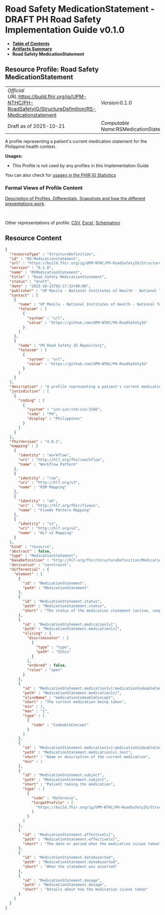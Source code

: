 # Road Safety MedicationStatement - DRAFT PH Road Safety Implementation Guide v0.1.0

* [**Table of Contents**](toc.md)
* [**Artifacts Summary**](artifacts.md)
* **Road Safety MedicationStatement**

## Resource Profile: Road Safety MedicationStatement 

| | |
| :--- | :--- |
| *Official URL*:https://build.fhir.org/ig/UPM-NTHC/PH-RoadSafetyIG/StructureDefinition/RS-Medicationstatement | *Version*:0.1.0 |
| Draft as of 2025-10-21 | *Computable Name*:RSMedicationStatement |

 
A profile representing a patient's current medication statement for the Philippine health context. 

**Usages:**

* This Profile is not used by any profiles in this Implementation Guide

You can also check for [usages in the FHIR IG Statistics](https://packages2.fhir.org/xig/example.fhir.ph.roadsafety|current/StructureDefinition/RS-Medicationstatement)

### Formal Views of Profile Content

 [Description of Profiles, Differentials, Snapshots and how the different presentations work](http://build.fhir.org/ig/FHIR/ig-guidance/readingIgs.html#structure-definitions). 

 

Other representations of profile: [CSV](StructureDefinition-RS-Medicationstatement.csv), [Excel](StructureDefinition-RS-Medicationstatement.xlsx), [Schematron](StructureDefinition-RS-Medicationstatement.sch) 



## Resource Content

```json
{
  "resourceType" : "StructureDefinition",
  "id" : "RS-Medicationstatement",
  "url" : "https://build.fhir.org/ig/UPM-NTHC/PH-RoadSafetyIG/StructureDefinition/RS-Medicationstatement",
  "version" : "0.1.0",
  "name" : "RSMedicationStatement",
  "title" : "Road Safety MedicationStatement",
  "status" : "draft",
  "date" : "2025-10-21T02:17:32+00:00",
  "publisher" : "UP Manila - National Institutes of Health - National Telehealth Center",
  "contact" : [
    {
      "name" : "UP Manila - National Institutes of Health - National Telehealth Center",
      "telecom" : [
        {
          "system" : "url",
          "value" : "https://github.com/UPM-NTHC/PH-RoadSafetyIG"
        }
      ]
    },
    {
      "name" : "PH Road Safety IG Repository",
      "telecom" : [
        {
          "system" : "url",
          "value" : "https://github.com/UPM-NTHC/PH-RoadSafetyIG"
        }
      ]
    }
  ],
  "description" : "A profile representing a patient's current medication statement for the Philippine health context.",
  "jurisdiction" : [
    {
      "coding" : [
        {
          "system" : "urn:iso:std:iso:3166",
          "code" : "PH",
          "display" : "Philippines"
        }
      ]
    }
  ],
  "fhirVersion" : "4.0.1",
  "mapping" : [
    {
      "identity" : "workflow",
      "uri" : "http://hl7.org/fhir/workflow",
      "name" : "Workflow Pattern"
    },
    {
      "identity" : "rim",
      "uri" : "http://hl7.org/v3",
      "name" : "RIM Mapping"
    },
    {
      "identity" : "w5",
      "uri" : "http://hl7.org/fhir/fivews",
      "name" : "FiveWs Pattern Mapping"
    },
    {
      "identity" : "v2",
      "uri" : "http://hl7.org/v2",
      "name" : "HL7 v2 Mapping"
    }
  ],
  "kind" : "resource",
  "abstract" : false,
  "type" : "MedicationStatement",
  "baseDefinition" : "http://hl7.org/fhir/StructureDefinition/MedicationStatement",
  "derivation" : "constraint",
  "differential" : {
    "element" : [
      {
        "id" : "MedicationStatement",
        "path" : "MedicationStatement"
      },
      {
        "id" : "MedicationStatement.status",
        "path" : "MedicationStatement.status",
        "short" : "The status of the medication statement (active, completed, etc.)"
      },
      {
        "id" : "MedicationStatement.medication[x]",
        "path" : "MedicationStatement.medication[x]",
        "slicing" : {
          "discriminator" : [
            {
              "type" : "type",
              "path" : "$this"
            }
          ],
          "ordered" : false,
          "rules" : "open"
        }
      },
      {
        "id" : "MedicationStatement.medication[x]:medicationCodeableConcept",
        "path" : "MedicationStatement.medication[x]",
        "sliceName" : "medicationCodeableConcept",
        "short" : "The current medication being taken",
        "min" : 1,
        "max" : "1",
        "type" : [
          {
            "code" : "CodeableConcept"
          }
        ]
      },
      {
        "id" : "MedicationStatement.medication[x]:medicationCodeableConcept.text",
        "path" : "MedicationStatement.medication[x].text",
        "short" : "Name or description of the current medication",
        "min" : 1
      },
      {
        "id" : "MedicationStatement.subject",
        "path" : "MedicationStatement.subject",
        "short" : "Patient taking the medication",
        "type" : [
          {
            "code" : "Reference",
            "targetProfile" : [
              "https://build.fhir.org/ig/UPM-NTHC/PH-RoadSafetyIG/StructureDefinition/RS-Patient"
            ]
          }
        ]
      },
      {
        "id" : "MedicationStatement.effective[x]",
        "path" : "MedicationStatement.effective[x]",
        "short" : "The date or period when the medication is/was taken"
      },
      {
        "id" : "MedicationStatement.dateAsserted",
        "path" : "MedicationStatement.dateAsserted",
        "short" : "When the statement was asserted"
      },
      {
        "id" : "MedicationStatement.dosage",
        "path" : "MedicationStatement.dosage",
        "short" : "Details about how the medication is/was taken"
      }
    ]
  }
}

```
